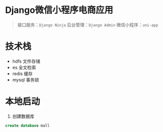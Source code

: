 # Django微信小程序电商应用
> 接口服务：`Django Ninja`
> 后台管理：`Django Admin`
> 微信小程序：`uni-app`

# 技术栈
- hdfs 文件存储
- es 全文检索
- redis 缓存
- mysql 事务锁

# 本地启动
1. 创建数据库
```sql
create database mall
```

